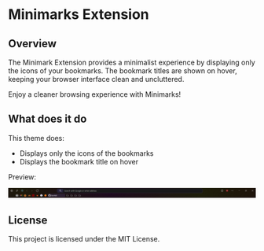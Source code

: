 # Minimarks Extension

## Overview
The Minimark Extension provides a minimalist experience by displaying only the icons of your bookmarks. The bookmark titles are shown on hover, keeping your browser interface clean and uncluttered.

Enjoy a cleaner browsing experience with Minimarks!

## What does it do
This theme does:
  - Displays only the icons of the bookmarks
  - Displays the bookmark title on hover

Preview: 

  ![alt text](https://github.com/ben4ali/Zen-Compact-Bookmarks/blob/main/Sample.png)

## License
This project is licensed under the MIT License.

